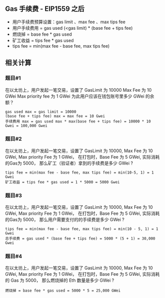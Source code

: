 ## Gas 手续费 - EIP1559 之后

- 用户手续费预算设置：gas limit 、max fee 、max tips fee
- 用户手续费用 = gas used (<gas limit) * (base fee + tips fee)
- 燃烧掉 = base fee * gas used
- 矿工收益 = tips fee * gas used
- tips fee = min(max fee - base fee, max tips fee)


## 相关计算

### 题目#1
在以太坊上，用户发起一笔交易，设置了
    GasLimit 为 10000
    Max Fee 为 10 GWei
    Max priority fee 为 1 GWei
为此用户应该在钱包账号里多少 GWei 的余额？
```
gas used max = gas limit = 10000
(base fee + tips fee) max = max fee = 10 Gwei
手续费用 max = gas used max * max(base fee + tips fee) = 10000 * 10 Gwei = 100,000 Gwei
```

### 题目#2
在以太坊上，用户发起一笔交易，设置了 
    GasLimit 为 10000, 
    Max Fee 为 10 GWei, 
    Max priority Fee 为 1 GWei，
在打包时，Base Fee 为 5 GWei, 实际消耗的Gas为 5000， 那么矿工（验证者）拿到的手续费是多少 GWei ?
```
tips fee = min(max fee - base fee, max tips fee) = min(10-5, 1) = 1 Gwei
矿工收益 = tips fee * gas used = 1 * 5000 = 5000 Gwei
```

### 题目#3
在以太坊上，用户发起一笔交易，设置了 
    GasLimit 为 10000, 
    Max Fee 为 10 GWei, 
    Max priority Fee 为 1 GWei，
在打包时，Base Fee 为 5 GWei, 实际消耗的Gas为 5000， 那么用户需要支付的的手续费是多少 GWei ?
```
tips fee = min(max fee - base fee, max tips fee) = min(10 - 5, 1) = 1 Gwei
总手续费 = gas used * (base fee + tips fee) = 5000 * (5 + 1) = 30,000 Gwei
```

### 题目#4
在以太坊上，用户发起一笔交易，设置了 
    GasLimit 为 10000, 
    Max Fee 为 10 GWei, 
    Max priority Fee 为 1 GWei，
在打包时，Base Fee 为 5 GWei, 实际消耗的 Gas 为 5000， 那么燃烧掉的 Eth 数量是多少 GWei ?
```
燃烧掉 = base fee * gas used = 5000 * 5 = 25,000 GWei
```

